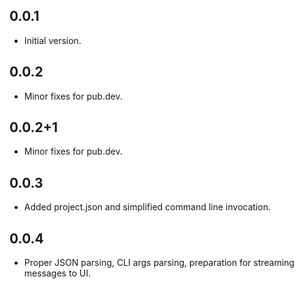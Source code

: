 ## 0.0.1

- Initial version.

## 0.0.2

- Minor fixes for pub.dev.

## 0.0.2+1

- Minor fixes for pub.dev.

## 0.0.3

- Added project.json and simplified command line invocation.

## 0.0.4

- Proper JSON parsing, CLI args parsing, preparation for streaming messages to UI.
